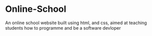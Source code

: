 # Online-School
An online school website built using html, and css, aimed at teaching students how to programme and be a software devloper
